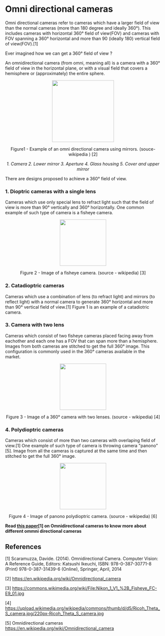# Omni directional cameras

Omni directional cameras refer to cameras which have a larger field of view than the normal cameras (more than 180 degree and ideally 360&deg;). This includes cameras with horizontal 360&deg; field of view(FOV) and cameras with FOV spanning a 360&deg; horizontal and more than 90 (ideally 180) vertical field of view(FOV).[1] 

Ever imagined how we can get a 360&deg; field of view ? 

An omnidirectional camera (from omni, meaning all) is a camera with a 360&deg; field of view in the horizontal plane, or with a visual field that covers a
hemisphere or (approximately) the entire sphere.

<p align="center">
  <img height="200" src="https://upload.wikimedia.org/wikipedia/commons/0/04/Omnidirectional_camera_numbered.PNG">
</p>
<p align="center">
  Figure1 - Example of an omni directional camera using mirrors. (souce-wikipedia ) [2]
</p>
<p align="center">
  <i>1. Camera
2. Lower mirror
3. Aperture
4. Glass housing
5. Cover and upper mirror</i>
</p>

There are designs proposed to achieve a 360&deg; field of view.

### 1. Dioptric cameras with a single lens
Cameras which use only special lens to refract light such that the field of view is more than 90&deg; vertically and 360&deg; horizontally. One common example of such type of camera is a fisheye camera.

<p align="center">
  <img height="150" src="https://upload.wikimedia.org/wikipedia/commons/thumb/8/80/Nikon_1_V1_%2B_Fisheye_FC-E9_01.jpg/757px-Nikon_1_V1_%2B_Fisheye_FC-E9_01.jpg">
</p>
<p align="center">
  Figure 2 - Image of a fisheye camera. (source - wikipedia) [3]
</p>



### 2. Catadioptric cameras 
Cameras which use a combination of lens (to refract light) and mirrors (to reflect light) with a normal camera to generate 360&deg; horizontal and more than 90&deg; vertical field of view.[1]
Figure 1 is an example of a catadiotric camera. 



### 3. Camera with two lens
Cameras which consist of two fisheye cameras placed facing away from eachother and each one has a FOV that can span more than a hemisphere. Images from both cameras are stitched to get the full 360&deg; image. This configuration is commonly used in the 360&deg; cameras available in the market.

<p align="center">
  <img height="150" src="https://upload.wikimedia.org/wikipedia/commons/thumb/d/d5/Ricoh_Theta_S_camera.jpg/220px-Ricoh_Theta_S_camera.jpg">
</p>
<p align="center">
  Figure 3 - Image of a 360&deg; camera with two lenses. (source - wikipedia) [4]
</p>




### 4. Polydioptric cameras
Cameras which consist of more than two cameras with overlaping field of view.[1] One example of such type of camera is throwing camera "panono"[5]. Image from all the cameras is captured at the same time and then stitched to get the full 360&deg; image.

<p align="center">
  <img height="150" src="https://upload.wikimedia.org/wikipedia/commons/thumb/4/4d/KSG_1750_pK.jpg/627px-KSG_1750_pK.jpg">
</p>
<p align="center">
  Figure 4 - Image of panono polydioptric camera. (source - wikipedia) [6]
</p>


**Read [this paper](http://rpg.ifi.uzh.ch/docs/omnidirectional_camera.pdf)[1] on Omnidirectional cameras to know more about different ommni directional cameras**

## References 
<a id="1">[1]</a>
Scaramuzza, Davide. (2014). 
Omnidirectional Camera. 
Computer Vision: A Reference Guide, Editors: Katsushi Ikeuchi, ISBN: 978-0-387-30771-8 (Print) 978-0-387-31439-6 (Online), Springer, April, 2014

<a id="2">[2]</a>
https://en.wikipedia.org/wiki/Omnidirectional_camera

<a id="3">[3]</a>
https://commons.wikimedia.org/wiki/File:Nikon_1_V1_%2B_Fisheye_FC-E9_01.jpg

<a id="4">[4]</a>
https://upload.wikimedia.org/wikipedia/commons/thumb/d/d5/Ricoh_Theta_S_camera.jpg/220px-Ricoh_Theta_S_camera.jpg

<a id="5">[5]</a>
Omnidirectional cameras
https://en.wikipedia.org/wiki/Omnidirectional_camera




